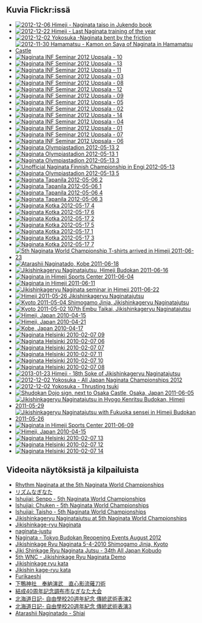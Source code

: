 
## Kuvia Flickr:issä

-   [![2012-12-06 Himeji - Naginata taiso in Jukendo
    book](http://farm9.static.flickr.com/8362/8450641664_fea2b93757_s.jpg)](http://farm9.static.flickr.com/8362/8450641664_fea2b93757_z.jpg "2012-12-06 Himeji - Naginata taiso in Jukendo book")
-   [![2012-12-22 Himeji - Last Naginata training of the
    year](http://farm9.static.flickr.com/8084/8310222005_f8fd5e3497_s.jpg)](http://farm9.static.flickr.com/8084/8310222005_f8fd5e3497_z.jpg "2012-12-22 Himeji - Last Naginata training of the year")
-   [![2012-12-02 Yokosuka -Naginata bent by the
    friction](http://farm9.static.flickr.com/8364/8310167633_49559323f3_s.jpg)](http://farm9.static.flickr.com/8364/8310167633_49559323f3_z.jpg "2012-12-02 Yokosuka -Naginata bent by the friction")
-   [![2012-11-30 Hamamatsu - Kamon on Saya of Naginata in Hamamatsu
    Castle](http://farm9.static.flickr.com/8493/8310434296_6376408a49_s.jpg)](http://farm9.static.flickr.com/8493/8310434296_6376408a49_z.jpg "2012-11-30 Hamamatsu - Kamon on Saya of Naginata in Hamamatsu Castle")
-   [![Naginata INF Seminar 2012 Uppsala -
    10](http://farm9.static.flickr.com/8180/7896503292_ec80ff1b79_s.jpg)](http://farm9.static.flickr.com/8180/7896503292_ec80ff1b79_z.jpg "Naginata INF Seminar 2012 Uppsala - 10")
-   [![Naginata INF Seminar 2012 Uppsala -
    13](http://farm9.static.flickr.com/8461/7896512612_8793b62e5c_s.jpg)](http://farm9.static.flickr.com/8461/7896512612_8793b62e5c_z.jpg "Naginata INF Seminar 2012 Uppsala - 13")
-   [![Naginata INF Seminar 2012 Uppsala -
    11](http://farm9.static.flickr.com/8435/7896506982_dca3d1c65d_s.jpg)](http://farm9.static.flickr.com/8435/7896506982_dca3d1c65d_z.jpg "Naginata INF Seminar 2012 Uppsala - 11")
-   [![Naginata INF Seminar 2012 Uppsala -
    03](http://farm9.static.flickr.com/8313/7896478092_f6d6ca8ab8_s.jpg)](http://farm9.static.flickr.com/8313/7896478092_f6d6ca8ab8_z.jpg "Naginata INF Seminar 2012 Uppsala - 03")
-   [![Naginata INF Seminar 2012 Uppsala -
    08](http://farm9.static.flickr.com/8310/7896497718_fe55710472_s.jpg)](http://farm9.static.flickr.com/8310/7896497718_fe55710472_z.jpg "Naginata INF Seminar 2012 Uppsala - 08")
-   [![Naginata INF Seminar 2012 Uppsala -
    12](http://farm9.static.flickr.com/8031/7896510078_3784100263_s.jpg)](http://farm9.static.flickr.com/8031/7896510078_3784100263_z.jpg "Naginata INF Seminar 2012 Uppsala - 12")
-   [![Naginata INF Seminar 2012 Uppsala -
    09](http://farm9.static.flickr.com/8446/7896500648_f48c9c8317_s.jpg)](http://farm9.static.flickr.com/8446/7896500648_f48c9c8317_z.jpg "Naginata INF Seminar 2012 Uppsala - 09")
-   [![Naginata INF Seminar 2012 Uppsala -
    05](http://farm9.static.flickr.com/8461/7896487956_dce6c1843e_s.jpg)](http://farm9.static.flickr.com/8461/7896487956_dce6c1843e_z.jpg "Naginata INF Seminar 2012 Uppsala - 05")
-   [![Naginata INF Seminar 2012 Uppsala -
    02](http://farm9.static.flickr.com/8308/7896472998_40e781294b_s.jpg)](http://farm9.static.flickr.com/8308/7896472998_40e781294b_z.jpg "Naginata INF Seminar 2012 Uppsala - 02")
-   [![Naginata INF Seminar 2012 Uppsala -
    14](http://farm9.static.flickr.com/8315/7896514856_41f04cb760_s.jpg)](http://farm9.static.flickr.com/8315/7896514856_41f04cb760_z.jpg "Naginata INF Seminar 2012 Uppsala - 14")
-   [![Naginata INF Seminar 2012 Uppsala -
    04](http://farm9.static.flickr.com/8170/7896486144_6dc0bc0a9f_s.jpg)](http://farm9.static.flickr.com/8170/7896486144_6dc0bc0a9f_z.jpg "Naginata INF Seminar 2012 Uppsala - 04")
-   [![Naginata INF Seminar 2012 Uppsala -
    01](http://farm9.static.flickr.com/8306/7896468302_daa1e5cc82_s.jpg)](http://farm9.static.flickr.com/8306/7896468302_daa1e5cc82_z.jpg "Naginata INF Seminar 2012 Uppsala - 01")
-   [![Naginata INF Seminar 2012 Uppsala -
    07](http://farm9.static.flickr.com/8301/7896495090_f071163601_s.jpg)](http://farm9.static.flickr.com/8301/7896495090_f071163601_z.jpg "Naginata INF Seminar 2012 Uppsala - 07")
-   [![Naginata INF Seminar 2012 Uppsala -
    06](http://farm9.static.flickr.com/8456/7896492076_fe637292d2_s.jpg)](http://farm9.static.flickr.com/8456/7896492076_fe637292d2_z.jpg "Naginata INF Seminar 2012 Uppsala - 06")
-   [![Naginata Olympiastadion 2012-05-13
    2](http://farm8.static.flickr.com/7092/7325915248_bcd9f5013d_s.jpg)](http://farm8.static.flickr.com/7092/7325915248_bcd9f5013d_z.jpg "Naginata Olympiastadion 2012-05-13 2")
-   [![Naginata Olympiastadion 2012-05-13
    1](http://farm9.static.flickr.com/8018/7325914770_e23060cbac_s.jpg)](http://farm9.static.flickr.com/8018/7325914770_e23060cbac_z.jpg "Naginata Olympiastadion 2012-05-13 1")
-   [![Naginata Olympiastadion 2012-05-13
    3](http://farm8.static.flickr.com/7103/7325915808_915e607c6f_s.jpg)](http://farm8.static.flickr.com/7103/7325915808_915e607c6f_z.jpg "Naginata Olympiastadion 2012-05-13 3")
-   [![Unofficial Naginata Finnish Championship in Engi
    2012-05-13](http://farm8.static.flickr.com/7220/7325916622_d06f075c74_s.jpg)](http://farm8.static.flickr.com/7220/7325916622_d06f075c74_z.jpg "Unofficial Naginata Finnish Championship in Engi 2012-05-13")
-   [![Naginata Olympiastadion 2012-05-13
    5](http://farm8.static.flickr.com/7222/7325917160_0fbed0005f_s.jpg)](http://farm8.static.flickr.com/7222/7325917160_0fbed0005f_z.jpg "Naginata Olympiastadion 2012-05-13 5")
-   [![Naginata Tapanila 2012-05-06
    2](http://farm8.static.flickr.com/7102/7322793128_6ecbf9ba35_s.jpg)](http://farm8.static.flickr.com/7102/7322793128_6ecbf9ba35_z.jpg "Naginata Tapanila 2012-05-06 2")
-   [![Naginata Tapanila 2012-05-06
    1](http://farm8.static.flickr.com/7097/7322791966_12d05c342e_s.jpg)](http://farm8.static.flickr.com/7097/7322791966_12d05c342e_z.jpg "Naginata Tapanila 2012-05-06 1")
-   [![Naginata Tapanila 2012-05-06
    4](http://farm8.static.flickr.com/7215/7322793674_46af1663f4_s.jpg)](http://farm8.static.flickr.com/7215/7322793674_46af1663f4_z.jpg "Naginata Tapanila 2012-05-06 4")
-   [![Naginata Tapanila 2012-05-06
    3](http://farm8.static.flickr.com/7240/7322796388_03e5127f42_s.jpg)](http://farm8.static.flickr.com/7240/7322796388_03e5127f42_z.jpg "Naginata Tapanila 2012-05-06 3")
-   [![Naginata Kotka 2012-05-17
    4](http://farm8.static.flickr.com/7095/7322720230_13d51d3fe5_s.jpg)](http://farm8.static.flickr.com/7095/7322720230_13d51d3fe5_z.jpg "Naginata Kotka 2012-05-17 4")
-   [![Naginata Kotka 2012-05-17
    6](http://farm8.static.flickr.com/7237/7322721756_f2dd161603_s.jpg)](http://farm8.static.flickr.com/7237/7322721756_f2dd161603_z.jpg "Naginata Kotka 2012-05-17 6")
-   [![Naginata Kotka 2012-05-17
    2](http://farm8.static.flickr.com/7098/7322718612_4d1df73cf8_s.jpg)](http://farm8.static.flickr.com/7098/7322718612_4d1df73cf8_z.jpg "Naginata Kotka 2012-05-17 2")
-   [![Naginata Kotka 2012-05-17
    5](http://farm8.static.flickr.com/7090/7322721174_37084e99e3_s.jpg)](http://farm8.static.flickr.com/7090/7322721174_37084e99e3_z.jpg "Naginata Kotka 2012-05-17 5")
-   [![Naginata Kotka 2012-05-17
    1](http://farm9.static.flickr.com/8148/7322717598_0451681c9f_s.jpg)](http://farm9.static.flickr.com/8148/7322717598_0451681c9f_z.jpg "Naginata Kotka 2012-05-17 1")
-   [![Naginata Kotka 2012-05-17
    3](http://farm9.static.flickr.com/8015/7322719398_8cf48943cd_s.jpg)](http://farm9.static.flickr.com/8015/7322719398_8cf48943cd_z.jpg "Naginata Kotka 2012-05-17 3")
-   [![Naginata Kotka 2012-05-17
    7](http://farm8.static.flickr.com/7229/7322723630_6b6f96827f_s.jpg)](http://farm8.static.flickr.com/7229/7322723630_6b6f96827f_z.jpg "Naginata Kotka 2012-05-17 7")
-   [![5th Naginata World Championship T-shirts arrived in Himeji
    2011-06-23](http://farm7.static.flickr.com/6021/6004950535_3e14c0577b_s.jpg)](http://farm7.static.flickr.com/6021/6004950535_3e14c0577b_z.jpg "5th Naginata World Championship T-shirts arrived in Himeji 2011-06-23")
-   [![Atarashii Naginatado, Kobe
    2011-06-18](http://farm7.static.flickr.com/6132/5988483341_e0f32e72b2_s.jpg)](http://farm7.static.flickr.com/6132/5988483341_e0f32e72b2_z.jpg "Atarashii Naginatado, Kobe 2011-06-18")
-   [![Jikishinkageryu Naginatajutsu, Himeji Budokan
    2011-06-16](http://farm7.static.flickr.com/6030/5988482559_c7f38f2417_s.jpg)](http://farm7.static.flickr.com/6030/5988482559_c7f38f2417_z.jpg "Jikishinkageryu Naginatajutsu, Himeji Budokan 2011-06-16")
-   [![Naginata in Himeji Sports Center
    2011-06-04](http://farm7.static.flickr.com/6149/5973529225_c13bf69915_s.jpg)](http://farm7.static.flickr.com/6149/5973529225_c13bf69915_z.jpg "Naginata in Himeji Sports Center 2011-06-04")
-   [![Naginata in Himeji
    2011-06-11](http://farm6.static.flickr.com/5191/5896930485_bc7a7e2b6c_s.jpg)](http://farm6.static.flickr.com/5191/5896930485_bc7a7e2b6c_z.jpg "Naginata in Himeji 2011-06-11")
-   [![Jikishinkageryu Naginata seminar in Himeji
    2011-06-22](http://farm6.static.flickr.com/5103/5892262839_89ba17ac87_s.jpg)](http://farm6.static.flickr.com/5103/5892262839_89ba17ac87_z.jpg "Jikishinkageryu Naginata seminar in Himeji 2011-06-22")
-   [![Himeji 2011-05-26 Jikishinkageryu
    Naginatajutsu](http://farm3.static.flickr.com/2514/5763043905_5a542834cf_s.jpg)](http://farm3.static.flickr.com/2514/5763043905_5a542834cf_z.jpg "Himeji 2011-05-26 Jikishinkageryu Naginatajutsu")
-   [![Kyoto 2011-05-04 Shimogamo Jinja, Jikishinkageryu
    Naginatajutsu](http://farm6.static.flickr.com/5185/5763043699_fcda29747e_s.jpg)](http://farm6.static.flickr.com/5185/5763043699_fcda29747e_z.jpg "Kyoto 2011-05-04 Shimogamo Jinja, Jikishinkageryu Naginatajutsu")
-   [![Kyoto 2011-05-02 107th Embu Taikai, Jikishinkageryu
    Naginatajutsu](http://farm3.static.flickr.com/2291/5763589730_ae7116f625_s.jpg)](http://farm3.static.flickr.com/2291/5763589730_ae7116f625_z.jpg "Kyoto 2011-05-02 107th Embu Taikai, Jikishinkageryu Naginatajutsu")
-   [![Himeji, Japan
    2010-04-15](http://farm4.static.flickr.com/3371/4632519379_88b217df5e_s.jpg)](http://farm4.static.flickr.com/3371/4632519379_88b217df5e_z.jpg "Himeji, Japan 2010-04-15")
-   [![Himeji, Japan
    2010-04-21](http://farm4.static.flickr.com/3283/4595256326_37148e5411_s.jpg)](http://farm4.static.flickr.com/3283/4595256326_37148e5411_z.jpg "Himeji, Japan 2010-04-21")
-   [![Kobe, Japan
    2010-04-17](http://farm2.static.flickr.com/1116/4593691496_b30c388351_s.jpg)](http://farm2.static.flickr.com/1116/4593691496_b30c388351_z.jpg "Kobe, Japan 2010-04-17")
-   [![Naginata Helsinki 2010-02-07
    09](http://farm3.static.flickr.com/2729/4338424327_287da4b287_s.jpg)](http://farm3.static.flickr.com/2729/4338424327_287da4b287_z.jpg "Naginata Helsinki 2010-02-07 09")
-   [![Naginata Helsinki 2010-02-07
    06](http://farm3.static.flickr.com/2692/4339160168_08dc1a9d81_s.jpg)](http://farm3.static.flickr.com/2692/4339160168_08dc1a9d81_z.jpg "Naginata Helsinki 2010-02-07 06")
-   [![Naginata Helsinki 2010-02-07
    07](http://farm5.static.flickr.com/4011/4339162394_b87994a1bb_s.jpg)](http://farm5.static.flickr.com/4011/4339162394_b87994a1bb_z.jpg "Naginata Helsinki 2010-02-07 07")
-   [![Naginata Helsinki 2010-02-07
    11](http://farm5.static.flickr.com/4008/4338427189_f89d2db2b5_s.jpg)](http://farm5.static.flickr.com/4008/4338427189_f89d2db2b5_z.jpg "Naginata Helsinki 2010-02-07 11")
-   [![Naginata Helsinki 2010-02-07
    10](http://farm5.static.flickr.com/4065/4339167466_e3a8a150fe_s.jpg)](http://farm5.static.flickr.com/4065/4339167466_e3a8a150fe_z.jpg "Naginata Helsinki 2010-02-07 10")
-   [![Naginata Helsinki 2010-02-07
    08](http://farm5.static.flickr.com/4052/4339164262_45cd7b2b27_s.jpg)](http://farm5.static.flickr.com/4052/4339164262_45cd7b2b27_z.jpg "Naginata Helsinki 2010-02-07 08")
-   [![2013-01-23 Himeji - 18th Soke of Jikishinkageryu
    Naginatajutsu](http://farm9.static.flickr.com/8184/8436921185_42a4c6a463_s.jpg)](http://farm9.static.flickr.com/8184/8436921185_42a4c6a463_z.jpg "2013-01-23 Himeji - 18th Soke of Jikishinkageryu Naginatajutsu")
-   [![2012-12-02 Yokosuka - All Japan Naginata Championships
    2012](http://farm9.static.flickr.com/8071/8311210012_4db397cd88_s.jpg)](http://farm9.static.flickr.com/8071/8311210012_4db397cd88_z.jpg "2012-12-02 Yokosuka - All Japan Naginata Championships 2012")
-   [![2012-12-02 Yokosuka - Thrusting
    tsuki](http://farm9.static.flickr.com/8222/8310163991_2311baf6ef_s.jpg)](http://farm9.static.flickr.com/8222/8310163991_2311baf6ef_z.jpg "2012-12-02 Yokosuka - Thrusting tsuki")
-   [![Shudokan Dojo sign, next to Osaka Castle, Osaka, Japan
    2011-06-05](http://farm9.static.flickr.com/8324/8091033492_065d0cc99f_s.jpg)](http://farm9.static.flickr.com/8324/8091033492_065d0cc99f_z.jpg "Shudokan Dojo sign, next to Osaka Castle, Osaka, Japan 2011-06-05")
-   [![Jikishinkageryu Naginatajutsu in Hyogo Kenritsu Budokan, Himeji
    2011-05-29](http://farm7.static.flickr.com/6071/6025333946_d18d4484bc_s.jpg)](http://farm7.static.flickr.com/6071/6025333946_d18d4484bc_z.jpg "Jikishinkageryu Naginatajutsu in Hyogo Kenritsu Budokan, Himeji 2011-05-29")
-   [![Jikishinkageryu Naginatajutsu with Fukuoka sensei in Himeji
    Budokan
    2011-05-26](http://farm7.static.flickr.com/6128/6024779061_de8bc8c77f_s.jpg)](http://farm7.static.flickr.com/6128/6024779061_de8bc8c77f_z.jpg "Jikishinkageryu Naginatajutsu with Fukuoka sensei in Himeji Budokan 2011-05-26")
-   [![Naginata in Himeji Sports Center
    2011-06-09](http://farm7.static.flickr.com/6089/6025334076_bfeb0aa7a6_s.jpg)](http://farm7.static.flickr.com/6089/6025334076_bfeb0aa7a6_z.jpg "Naginata in Himeji Sports Center 2011-06-09")
-   [![Himeji, Japan
    2010-04-15](http://farm5.static.flickr.com/4070/4632520539_aaba8e61fa_s.jpg)](http://farm5.static.flickr.com/4070/4632520539_aaba8e61fa_z.jpg "Himeji, Japan 2010-04-15")
-   [![Naginata Helsinki 2010-02-07
    13](http://farm5.static.flickr.com/4036/4339173618_30a64c0f5c_s.jpg)](http://farm5.static.flickr.com/4036/4339173618_30a64c0f5c_z.jpg "Naginata Helsinki 2010-02-07 13")
-   [![Naginata Helsinki 2010-02-07
    12](http://farm5.static.flickr.com/4066/4339171586_76e1df4c9d_s.jpg)](http://farm5.static.flickr.com/4066/4339171586_76e1df4c9d_z.jpg "Naginata Helsinki 2010-02-07 12")
-   [![Naginata Helsinki 2010-02-07
    14](http://farm3.static.flickr.com/2778/4339175212_89128e1f4d_s.jpg)](http://farm3.static.flickr.com/2778/4339175212_89128e1f4d_z.jpg "Naginata Helsinki 2010-02-07 14")


## Videoita näytöksistä ja kilpailuista

-   [Rhythm Naginata at the 5th Naginata World Championships](http://vimeo.com/50075290 "Rhythm Naginata at the 5th Naginata World Championships / Vimeo - Juga Paazmaya")
-   [リズムなぎなた](http://www.youtube.com/watch?v=vRB8Fkevcc8 "リズムなぎなた")
-   [Ishujiai: Senpo - 5th Naginata World Championships](http://vimeo.com/50070446 "Ishujiai: Senpo - 5th Naginata World Championships / Vimeo - Juga Paazmaya")
-   [Ishujiai: Chuken - 5th Naginata World Championships](http://vimeo.com/50069067 "Ishujiai: Chuken - 5th Naginata World Championships / Vimeo - Juga Paazmaya")
-   [Ishujiai: Taisho - 5th Naginata World Championships](http://vimeo.com/50068282 "Ishujiai: Taisho - 5th Naginata World Championships / Vimeo - Juga Paazmaya")
-   [Jikishinkageryu Naginatajutsu at 5th Naginata World Championships](http://vimeo.com/50043587 "Jikishinkageryu Naginatajutsu at 5th Naginata World Championships / Vimeo - Juga Paazmaya")
-   [Jikishinkage-ryu Naginata](http://www.youtube.com/watch?v=64cmdEUl_jc "Jikishinkage-ryu Naginata / Youtube - KendoWorld")
-   [naginata-justu](http://www.youtube.com/watch?v=V7ed641wnCE "naginata-justu / Youtube - slimeslayer")
-   [Naginata - Tokyo Budokan Reopening Events August 2012](http://www.youtube.com/watch?v=r1YGdzXQDZw "Naginata - Tokyo Budokan Reopening Events August 2012 / GuillaumeErard.com - Life in Japan and Budo")
-   [Jikishinkage Ryu Naginata 5-4-2010 Shimogamo Jinja, Kyoto](http://www.youtube.com/watch?v=ntwaxNRAYmM "Jikishinkage Ryu Naginata 5-4-2010 Shimogamo Jinja, Kyoto / Youtube - mekugi")
-   [Jiki Shinkage Ryu Naginata Jutsu - 34th All Japan Kobudo](http://www.youtube.com/watch?v=a5VqaxmgVvU "Jiki Shinkage Ryu Naginata Jutsu - 34th All Japan Kobudo / Youtube - BudoExport & Seido")
-   [5th WNC - Jikishinkage Ryu Naginata Demo](http://www.youtube.com/watch?v=XIfImDzR-Yg "5th WNC - Jikishinkage Ryu Naginata Demo / Youtube - koukenK3")
-   [Jikishinkage ryu kata](http://www.youtube.com/watch?v=jaRA2zY_VhU "Jikishinkage ryu  kata / Youtube - lolinternetslol")
-   [Jikishin kage-ryu kata](http://www.youtube.com/watch?v=IibZC8PBYns "Jikishin kage-ryu kata / Youtube - lolinternetslol")
-   [Furikaeshi](http://www.youtube.com/watch?v=WPud9FUkuS8 "Furikaeshi / Youtube - lolinternetslol")
-   [下鴨神社　奉納演武　直心影流薙刀術](http://www.youtube.com/watch?v=DiCwRBds458 "下鴨神社　奉納演武　直心影流薙刀術 / Youtube - kuniedasagami2008")
-   [結成40周年記念調布市なぎなた大会](http://www.youtube.com/watch?v=v696WandAw8 "結成40周年記念調布市なぎなた大会 / Youtube - osuga01")
-   [北海道日記- 自由學校20週年紀念 傳統武術表演2](http://www.youtube.com/watch?v=0TOaYDdhqlk "北海道日記- 自由學校20週年紀念 傳統武術表演2 / Youtube - kanedino")
-   [北海道日記- 自由學校20週年紀念 傳統武術表演3](http://www.youtube.com/watch?v=3horKHbL7I8 "北海道日記- 自由學校20週年紀念 傳統武術表演3 / Youtube - kanedino")
-   [Atarashii Naginatado - Shiai](http://vimeo.com/6520199 "Atarashii Naginatado - Shiai / Vimeo - Juga Paazmaya")
